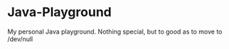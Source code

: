 Java-Playground
===============

My personal Java playground. Nothing special, but to good as to move to /dev/null
